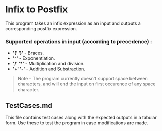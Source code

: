 # Infix to Postfix
This program takes an infix expression as an input and outputs a corresponding postfix expression.

### Supported operations in input (according to precedence) :

- __'(' ')'__ - Braces.
- __'^'__ - Exponentiation.
- __'/' '*'__ - Multiplication and division.
- __'+' '-'__ - Addition and Substraction.

> Note - The program currently doesn't support space between characters, and will end the input on first occurence of any space character.

## TestCases.md

This file contains test cases along with the expected outputs in a tabular form. Use these to test the program in case modifications are made.